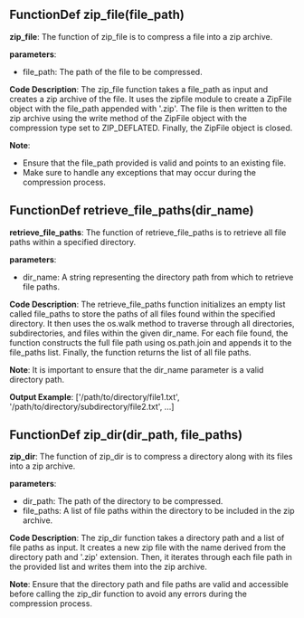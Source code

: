 ## FunctionDef zip_file(file_path)
**zip_file**: The function of zip_file is to compress a file into a zip archive.

**parameters**:
- file_path: The path of the file to be compressed.

**Code Description**:
The zip_file function takes a file_path as input and creates a zip archive of the file. It uses the zipfile module to create a ZipFile object with the file_path appended with '.zip'. The file is then written to the zip archive using the write method of the ZipFile object with the compression type set to ZIP_DEFLATED. Finally, the ZipFile object is closed.

**Note**:
- Ensure that the file_path provided is valid and points to an existing file.
- Make sure to handle any exceptions that may occur during the compression process.
## FunctionDef retrieve_file_paths(dir_name)
**retrieve_file_paths**: The function of retrieve_file_paths is to retrieve all file paths within a specified directory.

**parameters**:
- dir_name: A string representing the directory path from which to retrieve file paths.

**Code Description**:
The retrieve_file_paths function initializes an empty list called file_paths to store the paths of all files found within the specified directory. It then uses the os.walk method to traverse through all directories, subdirectories, and files within the given dir_name. For each file found, the function constructs the full file path using os.path.join and appends it to the file_paths list. Finally, the function returns the list of all file paths.

**Note**:
It is important to ensure that the dir_name parameter is a valid directory path.

**Output Example**:
['/path/to/directory/file1.txt', '/path/to/directory/subdirectory/file2.txt', ...]
## FunctionDef zip_dir(dir_path, file_paths)
**zip_dir**: The function of zip_dir is to compress a directory along with its files into a zip archive.

**parameters**:
- dir_path: The path of the directory to be compressed.
- file_paths: A list of file paths within the directory to be included in the zip archive.

**Code Description**:
The zip_dir function takes a directory path and a list of file paths as input. It creates a new zip file with the name derived from the directory path and '.zip' extension. Then, it iterates through each file path in the provided list and writes them into the zip archive.

**Note**:
Ensure that the directory path and file paths are valid and accessible before calling the zip_dir function to avoid any errors during the compression process.

